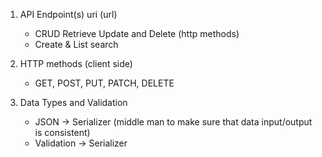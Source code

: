 1. API Endpoint(s) uri (url)
	- CRUD Retrieve Update and Delete (http methods)
	- Create & List search

2. HTTP methods (client side)
	- GET, POST, PUT, PATCH, DELETE

3. Data Types and Validation
	- JSON -> Serializer (middle man to make sure that data input/output is consistent)
	- Validation -> Serializer